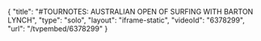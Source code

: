 {
    "title": "#TOURNOTES: AUSTRALIAN OPEN OF SURFING WITH BARTON LYNCH",
    "type": "solo",
    "layout": "iframe-static",
    "videoId": "6378299",
    "url": "\/tvpembed\/6378299"
}